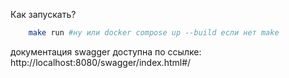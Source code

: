 Как запускать?
```bash
    make run #ну или docker compose up --build если нет make
```

документация swagger доступна по ссылке:
http://localhost:8080/swagger/index.html#/